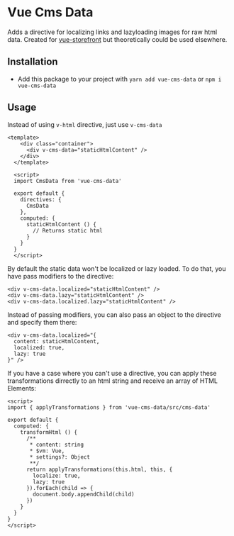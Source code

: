 # Vue Cms Data
Adds a directive for localizing links and lazyloading images for raw html data. Created for [vue-storefront](https://github.com/DivanteLtd/vue-storefront) but theoretically could be used elsewhere.


## Installation
* Add this package to your project with `yarn add vue-cms-data` or `npm i vue-cms-data`

## Usage
Instead of using `v-html` directive, just use `v-cms-data`
```vue
<template>
    <div class="container">
      <div v-cms-data="staticHtmlContent" />
    </div>
  </template>

  <script>
  import CmsData from 'vue-cms-data'

  export default {
    directives: {
      CmsData
    },
    computed: {
      staticHtmlContent () {
        // Returns static html
      }
    }
  }
  </script>
```

By default the static data won't be localized or lazy loaded. To do that, you have pass modifiers to the
directive:

```vue
<div v-cms-data.localized="staticHtmlContent" />
<div v-cms-data.lazy="staticHtmlContent" />
<div v-cms-data.localized.lazy="staticHtmlContent" />
```

Instead of passing modifiers, you can also pass an object to the directive and specify them there:

```vue
<div v-cms-data.localized="{
  content: staticHtmlContent,
  localized: true,
  lazy: true
}" />
```

If you have a case where you can't use a directive, you can apply these transformations dirrectly to an html string and receive
an array of HTML Elements:

```vue
<script>
import { applyTransformations } from 'vue-cms-data/src/cms-data'

export default {
  computed: {
    transformHtml () {
      /**
       * content: string
       * $vm: Vue,
       * settings?: Object
       **/
      return applyTransformations(this.html, this, {
        localize: true,
        lazy: true
      }).forEach(child => {
        document.body.appendChild(child)
      })
    }
  }
}
</script>
```
